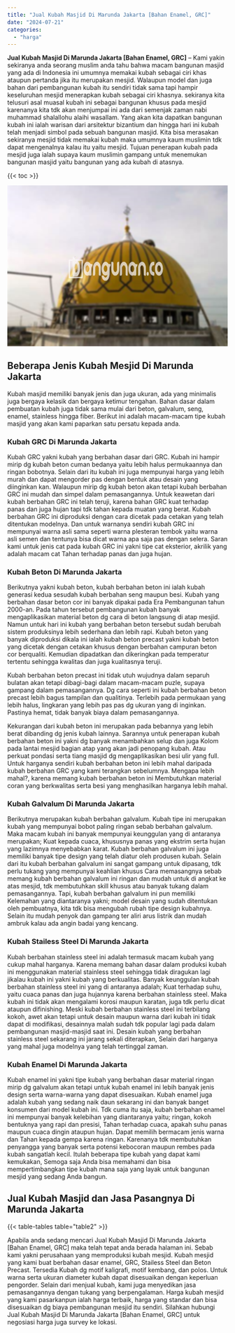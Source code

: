 ```yaml
---
title: "Jual Kubah Masjid Di Marunda Jakarta [Bahan Enamel, GRC]"
date: "2024-07-21"
categories: 
  - "harga"
---
```


**Jual Kubah Masjid Di Marunda Jakarta \[Bahan Enamel, GRC\]** – Kami yakin sekiranya anda seorang muslim anda tahu bahwa macam bangunan masjid yang ada di Indonesia ini umumnya memakai kubah sebagai ciri khas ataupun pertanda jika itu merupakan mesjid. Walaupun model dan juga bahan dari pembangunan kubah itu sendiri tidak sama tapi hampir keseluruhan mesjid menerapkan kubah sebagai ciri khasnya. sekiranya kita telusuri asal muasal kubah ini sebagai bangunan khusus pada mesjid karenanya kita tdk akan menjumpai ini ada dari semenjak zaman nabi muhammad shalallohu alaihi wasallam. Yang akan kita dapatkan bangunan kubah ini ialah warisan dari arsitektur bizantium dan hingga hari ini kubah telah menjadi simbol pada sebuah bangunan masjid. Kita bisa merasakan sekiranya mesjid tidak memakai kubah maka umumnya kaum muslimin tdk dapat mengenalnya kalau itu yaitu mesjid. Tujuan penerapan kubah pada mesjid juga ialah supaya kaum muslimin gampang untuk menemukan bangunan masjid yaitu bangunan yang ada kubah di atasnya.

{{< toc >}}

![Jual Kubah Masjid Di Marunda Jakarta [Bahan Enamel, GRC]](/images/jual-kubah-masjid-39.png)

## Beberapa Jenis Kubah Mesjid Di Marunda Jakarta

Kubah masjid memiliki banyak jenis dan juga ukuran, ada yang minimalis juga bergaya kelasik dan bergaya ketimur tengahan. Bahan dasar dalam pembuatan kubah juga tidak sama mulai dari beton, galvalum, seng, enamel, stainless hingga fiber. Berikut ini adalah macam-macam tipe kubah masjid yang akan kami paparkan satu persatu kepada anda.

### Kubah GRC Di Marunda Jakarta

Kubah GRC yakni kubah yang berbahan dasar dari GRC. Kubah ini hampir mirip dg kubah beton cuman bedanya yaitu lebih halus permukaannya dan ringan bobotnya. Selain dari itu kubah ini juga mempunyai harga yang lebih murah dan dapat mengorder pas dengan bentuk atau desain yang diinginkan kan. Walaupun mirip dg kubah beton akan tetapi kubah berbahan GRC ini mudah dan simpel dalam pemasangannya. Untuk keawetan dari kubah berbahan GRC ini telah teruji, karena bahan GRC kuat terhadap panas dan juga hujan tapi tdk tahan kepada muatan yang berat. Kubah berbahan GRC ini diproduksi dengan cara dicetak pada cetakan yang telah ditentukan modelnya. Dan untuk warnanya sendiri kubah GRC ini mempunyai warna asli sama seperti warna plesteran tembok yaitu warna asli semen dan tentunya bisa dicat warna apa saja pas dengan selera. Saran kami untuk jenis cat pada kubah GRC ini yakni tipe cat eksterior, akrilik yang adalah macam cat Tahan terhadap panas dan juga hujan.

### Kubah Beton Di Marunda Jakarta

Berikutnya yakni kubah beton, kubah berbahan beton ini ialah kubah generasi kedua sesudah kubah berbahan seng maupun besi. Kubah yang berbahan dasar beton cor ini banyak dipakai pada Era Pembangunan tahun 2000-an. Pada tahun tersebut pembangunan kubah banyak mengaplikasikan material beton dg cara di beton langsung di atap mesjid. Namun untuk hari ini kubah yang berbahan beton tersebut sudah berubah sistem produksinya lebih sederhana dan lebih rapi. Kubah beton yang banyak diproduksi dikala ini ialah kubah beton precast yakni kubah beton yang dicetak dengan cetakan khusus dengan berbahan campuran beton cor berqualiti. Kemudian dipadatkan dan dikeringkan pada temperatur tertentu sehingga kwalitas dan juga kualitasnya teruji.

Kubah berbahan beton precast ini tidak utuh wujudnya dalam separuh bulatan akan tetapi dibagi-bagi dalam macam-macam puzle, supaya gampang dalam pemasangannya. Dg cara seperti ini kubah berbahan beton precast lebih bagus tampilan dan qualitinya. Terlebih pada permukaan yang lebih halus, lingkaran yang lebih pas pas dg ukuran yang di inginkan. Pastinya hemat, tidak banyak biaya dalam pemasangannya.

Kekurangan dari kubah beton ini merupakan pada bebannya yang lebih berat dibanding dg jenis kubah lainnya. Sarannya untuk penerapan kubah berbahan beton ini yakni dg banyak menambahkan selup dan juga Kolom pada lantai mesjid bagian atap yang akan jadi penopang kubah. Atau perkuat pondasi serta tiang masjid dg mengaplikasikan besi ulir yang full. Untuk harganya sendiri kubah berbahan beton ini lebih mahal daripada kubah berbahan GRC yang kami terangkan sebelumnya. Mengapa lebih mahal?, karena memang kubah berbahan beton ini Membutuhkan material coran yang berkwalitas serta besi yang menghasilkan harganya lebih mahal.

### Kubah Galvalum Di Marunda Jakarta

Berikutnya merupakan kubah berbahan galvalum. Kubah tipe ini merupakan kubah yang mempunyai bobot paling ringan sebab berbahan galvalum. Maka macam kubah ini banyak mempunyai keunggulan yang di antaranya merupakan; Kuat kepada cuaca, khususnya panas yang ekstrim serta hujan yang lazimnya menyebabkan karat. Kubah berbahan galvalum ini juga memiliki banyak tipe design yang telah diatur oleh produsen kubah. Selain dari itu kubah berbahan galvalum ini sangat gampang untuk dipasang, tdk perlu tukang yang mempunyai keahlian khusus Cara memasangnya sebab memang kubah berbahan galvalum ini ringan dan mudah untuk di angkat ke atas mesjid, tdk membutuhkan skill khusus atau banyak tukang dalam pemasangannya. Tapi, kubah berbahan galvalum ini pun memiliki Kelemahan yang diantaranya yakni; model desain yang sudah ditentukan oleh pembuatnya, kita tdk bisa mengubah rubah tipe design kubahnya. Selain itu mudah penyok dan gampang ter aliri arus listrik dan mudah ambruk kalau ada angin badai yang kencang.

### Kubah Stailess Steel Di Marunda Jakarta

Kubah berbahan stainless steel ini adalah termasuk macam kubah yang cukup mahal harganya. Karena memang bahan dasar dalam produksi kubah ini menggunakan material stainless steel sehingga tidak diragukan lagi jikalau kubah ini yakni kubah yang berkualitas. Banyak keunggulan kubah berbahan stainless steel ini yang di antaranya adalah; Kuat terhadap suhu, yaitu cuaca panas dan juga hujannya karena berbahan stainless steel. Maka kubah ini tidak akan mengalami korosi maupun karatan, juga tdk perlu dicat ataupun difinishing. Meski kubah berbahan stainless steel ini terbilang kokoh, awet akan tetapi untuk desain maupun warna dari kubah ini tidak dapat di modifikasi, desainnya malah sudah tdk popular lagi pada dalam pembangunan masjid-masjid saat ini. Desain kubah yang berbahan stainless steel sekarang ini jarang sekali diterapkan, Selain dari harganya yang mahal juga modelnya yang telah tertinggal zaman.

### Kubah Enamel Di Marunda Jakarta

Kubah enamel ini yakni tipe kubah yang berbahan dasar material ringan mirip dg galvalum akan tetapi untuk kubah enamel ini lebih banyak jenis design serta warna-warna yang dapat disesuaikan. Kubah enamel juga adalah kubah yang sedang naik daun sekarang ini dan banyak banget konsumen dari model kubah ini. Tdk cuma itu saja, kubah berbahan enamel ini mempunyai banyak kelebihan yang diantaranya yaitu; ringan, kokoh bentuknya yang rapi dan presisi, Tahan terhadap cuaca, apakah suhu panas maupun cuaca dingin ataupun hujan. Dapat memilih bermacam jenis warna dan Tahan kepada gempa karena ringan. Karenanya tdk membutuhkan penyangga yang banyak serta potensi kebocoran maupun rembes pada kubah sangatlah kecil. Itulah beberapa tipe kubah yang dapat kami kemukakan, Semoga saja Anda bisa memahami dan bisa mempertimbangkan tipe kubah mana saja yang layak untuk bangunan mesjid yang sedang Anda bangun.

## Jual Kubah Masjid dan Jasa Pasangnya Di Marunda Jakarta

{{< table-tables table="table2" >}}

Apabila anda sedang mencari Jual Kubah Masjid Di Marunda Jakarta \[Bahan Enamel, GRC\] maka telah tepat anda berada halaman ini. Sebab kami yakni perusahaan yang memproduksi kubah mesjid. Kubah mesjid yang kami buat berbahan dasar enamel, GRC, Stailess Steel dan Beton Precast. Tersedia Kubah dg motif kaligrafi, motif kembang, dan polos. Untuk warna serta ukuran diameter kubah dapat disesuaikan dengan keperluan pengorder. Selain dari menjual kubah, kami juga menyedikan jasa pemasangannya dengan tukang yang berpengalaman. Harga kubah mesjid yang kami pasarkanpun ialah harga terbaik, harga yang standar dan bisa disesuaikan dg biaya pembangunan mesjid itu sendiri. Silahkan hubungi Jual Kubah Masjid Di Marunda Jakarta \[Bahan Enamel, GRC\] untuk negosiasi harga juga survey ke lokasi.
